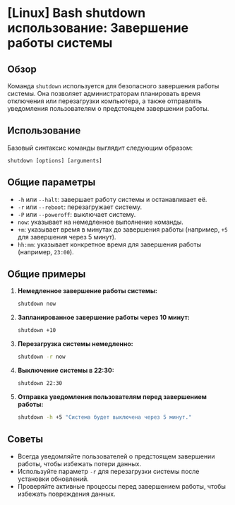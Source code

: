 # [Linux] Bash shutdown использование: Завершение работы системы

## Обзор
Команда `shutdown` используется для безопасного завершения работы системы. Она позволяет администраторам планировать время отключения или перезагрузки компьютера, а также отправлять уведомления пользователям о предстоящем завершении работы.

## Использование
Базовый синтаксис команды выглядит следующим образом:

```
shutdown [options] [arguments]
```

## Общие параметры
- `-h` или `--halt`: завершает работу системы и останавливает её.
- `-r` или `--reboot`: перезагружает систему.
- `-P` или `--poweroff`: выключает систему.
- `now`: указывает на немедленное выполнение команды.
- `+m`: указывает время в минутах до завершения работы (например, `+5` для завершения через 5 минут).
- `hh:mm`: указывает конкретное время для завершения работы (например, `23:00`).

## Общие примеры
1. **Немедленное завершение работы системы:**
   ```bash
   shutdown now
   ```

2. **Запланированное завершение работы через 10 минут:**
   ```bash
   shutdown +10
   ```

3. **Перезагрузка системы немедленно:**
   ```bash
   shutdown -r now
   ```

4. **Выключение системы в 22:30:**
   ```bash
   shutdown 22:30
   ```

5. **Отправка уведомления пользователям перед завершением работы:**
   ```bash
   shutdown -h +5 "Система будет выключена через 5 минут."
   ```

## Советы
- Всегда уведомляйте пользователей о предстоящем завершении работы, чтобы избежать потери данных.
- Используйте параметр `-r` для перезагрузки системы после установки обновлений.
- Проверяйте активные процессы перед завершением работы, чтобы избежать повреждения данных.